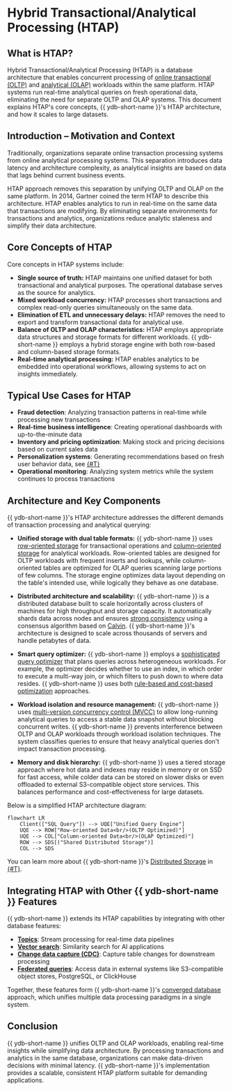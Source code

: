 # Hybrid Transactional/Analytical Processing (HTAP)

## What is HTAP?

Hybrid Transactional/Analytical Processing (HTAP) is a database architecture that enables concurrent processing of [online transactional (OLTP)](https://en.wikipedia.org/wiki/Online_transaction_processing) and [analytical (OLAP)](https://en.wikipedia.org/wiki/Online_analytical_processing) workloads within the same platform. HTAP systems run real-time analytical queries on fresh operational data, eliminating the need for separate OLTP and OLAP systems. This document explains HTAP's core concepts, {{ ydb-short-name }}'s HTAP architecture, and how it scales to large datasets.

## Introduction – Motivation and Context

Traditionally, organizations separate online transaction processing systems from online analytical processing systems. This separation introduces data latency and architecture complexity, as analytical insights are based on data that lags behind current business events.

HTAP approach removes this separation by unifying OLTP and OLAP on the same platform. In 2014, Gartner coined the term HTAP to describe this architecture. HTAP enables analytics to run in real-time on the same data that transactions are modifying. By eliminating separate environments for transactions and analytics, organizations reduce analytic staleness and simplify their data architecture.

## Core Concepts of HTAP

Core concepts in HTAP systems include:

- **Single source of truth:** HTAP maintains one unified dataset for both transactional and analytical purposes. The operational database serves as the source for analytics.
- **Mixed workload concurrency:** HTAP processes short transactions and complex read-only queries simultaneously on the same data.
- **Elimination of ETL and unnecessary delays:** HTAP removes the need to export and transform transactional data for analytical use.
- **Balance of OLTP and OLAP characteristics:** HTAP employs appropriate data structures and storage formats for different workloads. {{ ydb-short-name }} employs a hybrid storage engine with both row-based and column-based storage formats.
- **Real-time analytical processing:** HTAP enables analytics to be embedded into operational workflows, allowing systems to act on insights immediately.

## Typical Use Cases for HTAP

- **Fraud detection**: Analyzing transaction patterns in real-time while processing new transactions
- **Real-time business intelligence**: Creating operational dashboards with up-to-the-minute data
- **Inventory and pricing optimization**: Making stock and pricing decisions based on current sales data
- **Personalization systems**: Generating recommendations based on fresh user behavior data, see [{#T}](rag.md)
- **Operational monitoring**: Analyzing system metrics while the system continues to process transactions

## Architecture and Key Components

{{ ydb-short-name }}'s HTAP architecture addresses the different demands of transaction processing and analytical querying:

- **Unified storage with dual table formats:** {{ ydb-short-name }} uses [row-oriented storage](./datamodel/table.md#row-oriented-tables) for transactional operations and [column-oriented storage](./datamodel/table.md#column-oriented-tables) for analytical workloads. Row-oriented tables are designed for OLTP workloads with frequent inserts and lookups, while column-oriented tables are optimized for OLAP queries scanning large portions of few columns. The storage engine optimizes data layout depending on the table's intended use, while logically they behave as one database.

- **Distributed architecture and scalability:** {{ ydb-short-name }} is a distributed database built to scale horizontally across clusters of machines for high throughput and storage capacity. It automatically shards data across nodes and ensures [strong consistency](distributed-sql.md) using a consensus algorithm based on [Calvin](https://cs.yale.edu/homes/yu-ren/Calvin_Sigmod12.pdf). {{ ydb-short-name }}'s architecture is designed to scale across thousands of servers and handle petabytes of data.

- **Smart query optimizer:** {{ ydb-short-name }} employs a [sophisticated query optimizer](optimizer.md) that plans queries across heterogeneous workloads. For example, the optimizer decides whether to use an index, in which order to execute a multi-way join, or which filters to push down to where data resides. {{ ydb-short-name }} uses both [rule-based and cost-based optimization](optimizer.md) approaches.

- **Workload isolation and resource management:** {{ ydb-short-name }} uses [multi-version concurrency control (MVCC)](mvcc.md) to allow long-running analytical queries to access a stable data snapshot without blocking concurrent writes. {{ ydb-short-name }} prevents interference between OLTP and OLAP workloads through workload isolation techniques. The system classifies queries to ensure that heavy analytical queries don't impact transaction processing.

- **Memory and disk hierarchy:** {{ ydb-short-name }} uses a tiered storage approach where hot data and indexes may reside in memory or on SSD for fast access, while colder data can be stored on slower disks or even offloaded to external S3-compatible object store services. This balances performance and cost-effectiveness for large datasets.

Below is a simplified HTAP architecture diagram:

```mermaid
flowchart LR
    Client(["SQL Query"]) --> UQE["Unified Query Engine"]
    UQE --> ROW["Row-oriented Data<br/>(OLTP Optimized)"]
    UQE --> COL["Column-oriented Data<br/>(OLAP Optimized)"]
    ROW --> SDS[("Shared Distributed Storage")]
    COL --> SDS
```

You can learn more about {{ ydb-short-name }}'s [Distributed Storage](glossary.md#distributed-storage) in [{#T}](topology.md).


## Integrating HTAP with Other {{ ydb-short-name }} Features

{{ ydb-short-name }} extends its HTAP capabilities by integrating with other database features:

- **[Topics](topic.md)**: Stream processing for real-time data pipelines
- **[Vector search](vector_search.md)**: Similarity search for AI applications
- **[Change data capture (CDC)](cdc.md)**: Capture table changes for downstream processing
- **[Federated queries](federated_query/index.md)**: Access data in external systems like S3-compatible object stores, PostgreSQL, or ClickHouse

Together, these features form {{ ydb-short-name }}'s [converged database](converged-database.md) approach, which unifies multiple data processing paradigms in a single system.

## Conclusion

{{ ydb-short-name }} unifies OLTP and OLAP workloads, enabling real-time insights while simplifying data architecture. By processing transactions and analytics in the same database, organizations can make data-driven decisions with minimal latency. {{ ydb-short-name }}'s implementation provides a scalable, consistent HTAP platform suitable for demanding applications.